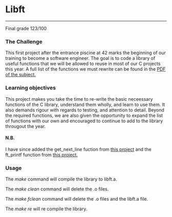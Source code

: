 # **Libft**
_________________________________

Final grade 123/100

### The Challenge 
This first project after the entrance piscine at 42 marks the beginning of our training to become a software engineer. The goal is to code a library of useful functions that we will be allowed to reuse in most of our C
projects this year. A full list of the functions we must rewrite can be found in the [PDF of the subject.](https://github.com/finolacahill/libft/blob/master/libft.en.pdf)
### Learning objectives 
This project makes you take the time to re-write the basic neceessary functions of the C library, understand them wholly, and learn to use them. 
It also demands rigour with regards to testing, and attention to detail. Beyond the required functions, we are also given the opportunity to expand the list of functions
with our own and encouraged to continue to add to the library througout the year.

#### N.B.
I have since added the get_next_line fuction from [this project](https://github.com/finolacahill/get_next_line) and the ft_printf function from [this project.](https://github.com/finolacahill/printf)
### Usage
The *make* command will compile the library to libft.a.

The *make clean* command will delete the .o files. 

The *make fclean* command will delete the .o files and the libft.a file. 

The *make re* will re compile the library. 
